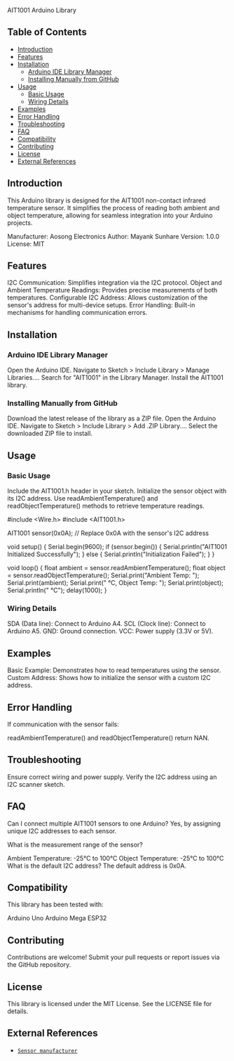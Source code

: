 AIT1001 Arduino Library

## Table of Contents
- [Introduction](#introduction)
- [Features](#Features)
- [Installation](#installation)
    - [Arduino IDE Library Manager](#arduino-ide-library-manager)
    - [Installing Manually from GitHub](#installing-manually-from-github)
- [Usage](#usage)
  - [Basic Usage](#basic-usage)
  - [Wiring Details](#wiring-details)
- [Examples](#examples)
- [Error Handling](#error-handling)
- [Troubleshooting](#troubleshooting)
- [FAQ](#faq)
- [Compatibility](#compatibility)
- [Contributing](#contributing)
- [License](#license)
- [External References](#external-references)


## Introduction
This Arduino library is designed for the AIT1001 non-contact infrared temperature sensor. It simplifies the process of reading both ambient and object temperature, allowing for seamless integration into your Arduino projects.

Manufacturer: Aosong Electronics
Author: Mayank Sunhare
Version: 1.0.0
License: MIT

## Features
I2C Communication: Simplifies integration via the I2C protocol.
Object and Ambient Temperature Readings: Provides precise measurements of both temperatures.
Configurable I2C Address: Allows customization of the sensor's address for multi-device setups.
Error Handling: Built-in mechanisms for handling communication errors.

## Installation

### Arduino IDE Library Manager
Open the Arduino IDE.
Navigate to Sketch > Include Library > Manage Libraries....
Search for "AIT1001" in the Library Manager.
Install the AIT1001 library.

### Installing Manually from GitHub
Download the latest release of the library as a ZIP file.
Open the Arduino IDE.
Navigate to Sketch > Include Library > Add .ZIP Library....
Select the downloaded ZIP file to install.

## Usage

### Basic Usage
Include the AIT1001.h header in your sketch.
Initialize the sensor object with its I2C address.
Use readAmbientTemperature() and readObjectTemperature() methods to retrieve temperature readings.


#include <Wire.h>
#include <AIT1001.h>

AIT1001 sensor(0x0A); // Replace 0x0A with the sensor's I2C address

void setup() {
  Serial.begin(9600);
  if (sensor.begin()) {
    Serial.println("AIT1001 Initialized Successfully");
  } else {
    Serial.println("Initialization Failed");
  }
}

void loop() {
  float ambient = sensor.readAmbientTemperature();
  float object = sensor.readObjectTemperature();
  Serial.print("Ambient Temp: ");
  Serial.print(ambient);
  Serial.print(" °C, Object Temp: ");
  Serial.print(object);
  Serial.println(" °C");
  delay(1000);
}

### Wiring Details
SDA (Data line): Connect to Arduino A4.
SCL (Clock line): Connect to Arduino A5.
GND: Ground connection.
VCC: Power supply (3.3V or 5V).

## Examples
Basic Example: Demonstrates how to read temperatures using the sensor.
Custom Address: Shows how to initialize the sensor with a custom I2C address.

## Error Handling
If communication with the sensor fails:

readAmbientTemperature() and readObjectTemperature() return NAN.

## Troubleshooting
Ensure correct wiring and power supply.
Verify the I2C address using an I2C scanner sketch.

## FAQ
Can I connect multiple AIT1001 sensors to one Arduino?
Yes, by assigning unique I2C addresses to each sensor.

What is the measurement range of the sensor?

Ambient Temperature: -25°C to 100°C
Object Temperature: -25°C to 100°C
What is the default I2C address?
The default address is 0x0A.

## Compatibility
This library has been tested with:

Arduino Uno
Arduino Mega
ESP32

## Contributing
Contributions are welcome! Submit your pull requests or report issues via the GitHub repository.

## License
This library is licensed under the MIT License. See the LICENSE file for details.

## External References

- [`Sensor manufacturer`](http://www.aosong.com/m/en/products-116.html)
